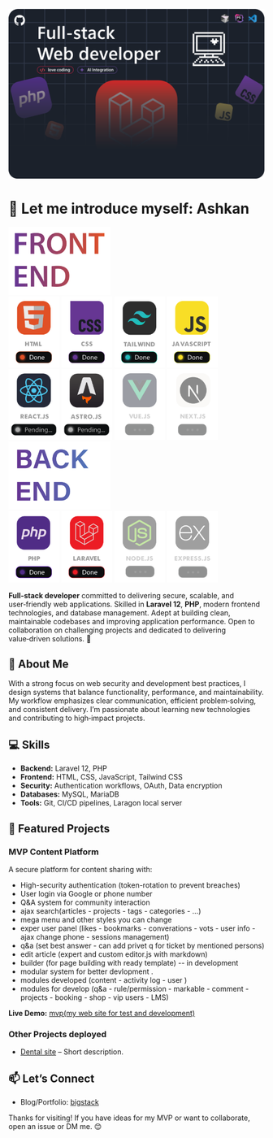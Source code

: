 ![my git hub head image](./img/head.png)




# 👋 Let me introduce myself: Ashkan

<img style="max-width:200px" width="200px" src="img/frontend/frontend.svg">

<div>

<img style="max-width:100px" width="100px" src="img/frontend/html.svg">
<img style="max-width:100px" width="100px" src="img/frontend/css.svg">
<img style="max-width:100px" width="100px" src="img/frontend/tailwind.svg">
<img style="max-width:100px" width="100px" src="img/frontend/js.svg">
<img style="max-width:100px" width="100px" src="img/frontend/react.svg">
<img style="max-width:100px" width="100px" src="img/frontend/astro.svg">
<img style="max-width:100px" width="100px" src="img/frontend/vue.svg">
<img style="max-width:100px" width="100px" src="img/frontend/next.svg">


</div>
<img style="max-width:200px" width="200px" src="img/backend/backend.svg">

<div>

<img style="max-width:100px" width="100px" src="img/backend/php.svg">
<img style="max-width:100px" width="100px" src="img/backend/laravel.svg">
<img style="max-width:100px" width="100px" src="img/backend/node.svg">
<img style="max-width:100px" width="100px" src="img/backend/express.svg">


</div>


**Full‑stack developer** committed to delivering secure, scalable, and user‑friendly web applications. Skilled in **Laravel 12**, **PHP**, modern frontend technologies, and database management. Adept at building clean, maintainable codebases and improving application performance. Open to collaboration on challenging projects and dedicated to delivering value‑driven solutions. 🚀

## 📝 About Me

With a strong focus on web security and development best practices, I design systems that balance functionality, performance, and maintainability. My workflow emphasizes clear communication, efficient problem‑solving, and consistent delivery. I’m passionate about learning new technologies and contributing to high‑impact projects.

## 💻 Skills

*   **Backend:** Laravel 12, PHP
*   **Frontend:** HTML, CSS, JavaScript, Tailwind CSS
*   **Security:** Authentication workflows, OAuth, Data encryption
*   **Databases:** MySQL, MariaDB
*   **Tools:** Git, CI/CD pipelines, Laragon local server

## 🚀 Featured Projects

### MVP Content Platform

A secure platform for content sharing with:

*   High-security authentication (token-rotation to prevent breaches)
*   User login via Google or phone number
*   Q&A system for community interaction
*   ajax search(articles - projects - tags - categories - ...)
*   mega menu and other styles you can change
*   exper user panel (likes - bookmarks - converations - vots - user info - ajax change phone - sessions management)
*   q&a (set best answer - can add privet q for ticket by mentioned persons)
*   edit article (expert and custom editor.js with markdown)
*   builder (for page building with ready template) -- in development
*   modular system for better devlopment . 
*   modules developed (content - activity log - user )
*   modules for develop (q&a - rule/permission - markable - comment - projects - booking - shop - vip users - LMS)

**Live Demo:** [mvp(my web site for test and development)](https://bigstack.ir/)


### Other Projects deployed

*   [Dental site](https://mohabatmousaee.ir/) – Short description.


## 📫 Let’s Connect

*   Blog/Portfolio: [bigstack](https://bigstack.ir/)

Thanks for visiting! If you have ideas for my MVP or want to collaborate, open an issue or DM me. 😊



